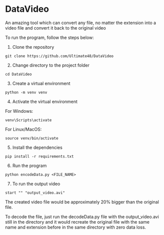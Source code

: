 # DataVideo
An amazing tool which can convert any file, no matter the extension into a video file and convert it back to the original video

To run the program, follow the steps below:

1. Clone the repository

```
git clone https://github.com/Ultimate48/DataVideo
```

2. Change directory to the project folder

```
cd DataVideo
```

3. Create a virtual environment

```
python -m venv venv
```

4. Activate the virtual environment

For Windows:

```
venv\Scripts\activate
```

For Linux/MacOS:

```
source venv/bin/activate
```
   
5. Install the dependencies

```
pip install -r requirements.txt
```

6. Run the program

```
python encodeData.py <FILE_NAME>
```

7. To run the output video

```
start "" "output_video.avi"
```

The created video file would be approximately 20% bigger than the original file.

To decode the file, just run the decodeData.py file with the output_video.avi still in the directory and it would recreate the original file with the same name and extension before in the same directory with zero data loss.
